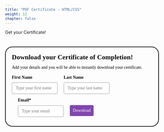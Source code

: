 ```yaml
---
title: "PDF Certificate - HTML/CSS"
weight: 12
chapter: false
---
```


Get your Certificate!


<style>@import url(https://fonts.bunny.net/css?family=raleway:400,700);</style>
<style>
#_form_16_{font-size:14px;line-height:1.6;font-family:arial, helvetica, sans-serif;margin:0}#_form_16_ *{outline:0}._form_hide{display:none;visibility:hidden}._form_show{display:block;visibility:visible}#_form_16_._form-top{top:0}#_form_16_._form-bottom{bottom:0}#_form_16_._form-left{left:0}#_form_16_._form-right{right:0}#_form_16_ input[type="text"],#_form_16_ input[type="tel"],#_form_16_ input[type="date"],#_form_16_ textarea{padding:6px;height:auto;border:#979797 1px solid;border-radius:4px;color:#000000 !important;font-size:14px;-webkit-box-sizing:border-box;-moz-box-sizing:border-box;box-sizing:border-box}#_form_16_ textarea{resize:none}#_form_16_ ._submit{-webkit-appearance:none;cursor:pointer;font-family:arial, sans-serif;font-size:14px;text-align:center;background:#8246AF !important;border:0 !important;-moz-border-radius:4px !important;-webkit-border-radius:4px !important;border-radius:4px !important;color:#FFFFFF !important;padding:10px !important}#_form_16_ ._submit:disabled{cursor:not-allowed;opacity:0.4}#_form_16_ ._submit.processing{position:relative}#_form_16_ ._submit.processing::before{content:"";width:1em;height:1em;position:absolute;z-index:1;top:50%;left:50%;border:double 3px transparent;border-radius:50%;background-image:linear-gradient(#8246AF, #8246AF), conic-gradient(#8246AF, #FFFFFF);background-origin:border-box;background-clip:content-box, border-box;animation:1200ms ease 0s infinite normal none running _spin}#_form_16_ ._submit.processing::after{content:"";position:absolute;top:0;bottom:0;left:0;right:0;background:#8246AF !important;border:0 !important;-moz-border-radius:4px !important;-webkit-border-radius:4px !important;border-radius:4px !important;color:#FFFFFF !important;padding:10px !important}@keyframes _spin{0%{transform:translate(-50%, -50%) rotate(90deg)}100%{transform:translate(-50%, -50%) rotate(450deg)}}#_form_16_ ._close-icon{cursor:pointer;background-image:url("https://d226aj4ao1t61q.cloudfront.net/esfkyjh1u_forms-close-dark.png");background-repeat:no-repeat;background-size:14.2px 14.2px;position:absolute;display:block;top:11px;right:9px;overflow:hidden;width:16.2px;height:16.2px}#_form_16_ ._close-icon:before{position:relative}#_form_16_ ._form-body{margin-bottom:30px}#_form_16_ ._form-image-left{width:150px;float:left}#_form_16_ ._form-content-right{margin-left:164px}#_form_16_ ._form-branding{color:#fff;font-size:10px;clear:both;text-align:left;margin-top:30px;font-weight:100}#_form_16_ ._form-branding ._logo{display:block;width:130px;height:14px;margin-top:6px;background-image:url("https://d226aj4ao1t61q.cloudfront.net/hh9ujqgv5_aclogo_li.png");background-size:130px auto;background-repeat:no-repeat}#_form_16_ .form-sr-only{position:absolute;width:1px;height:1px;padding:0;margin:-1px;overflow:hidden;clip:rect(0, 0, 0, 0);border:0}#_form_16_ ._form-label,#_form_16_ ._form_element ._form-label{font-weight:bold;margin-bottom:5px;display:block}#_form_16_._dark ._form-branding{color:#333}#_form_16_._dark ._form-branding ._logo{background-image:url("https://d226aj4ao1t61q.cloudfront.net/jftq2c8s_aclogo_dk.png")}#_form_16_ ._form_element{position:relative;margin-bottom:10px;font-size:0;max-width:100%}#_form_16_ ._form_element *{font-size:14px}#_form_16_ ._form_element._clear{clear:both;width:100%;float:none}#_form_16_ ._form_element._clear:after{clear:left}#_form_16_ ._form_element input[type="text"],#_form_16_ ._form_element input[type="date"],#_form_16_ ._form_element select,#_form_16_ ._form_element textarea:not(.g-recaptcha-response){display:block;width:100%;-webkit-box-sizing:border-box;-moz-box-sizing:border-box;box-sizing:border-box;font-family:inherit}#_form_16_ ._field-wrapper{position:relative}#_form_16_ ._inline-style{float:left}#_form_16_ ._inline-style input[type="text"]{width:150px}#_form_16_ ._inline-style:not(._clear)+._inline-style:not(._clear){margin-left:20px}#_form_16_ ._form_element img._form-image{max-width:100%}#_form_16_ ._form_element ._form-fieldset{border:0;padding:0.01em 0 0 0;margin:0;min-width:0}#_form_16_ ._clear-element{clear:left}#_form_16_ ._full_width{width:100%}#_form_16_ ._form_full_field{display:block;width:100%;margin-bottom:10px}#_form_16_ input[type="text"]._has_error,#_form_16_ textarea._has_error{border:#F37C7B 1px solid}#_form_16_ input[type="checkbox"]._has_error{outline:#F37C7B 1px solid}#_form_16_ ._error{display:block;position:absolute;font-size:14px;z-index:10000001}#_form_16_ ._error._above{padding-bottom:4px;bottom:39px;right:0}#_form_16_ ._error._below{padding-top:8px;top:100%;right:0}#_form_16_ ._error._above ._error-arrow{bottom:-4px;right:15px;border-left:8px solid transparent;border-right:8px solid transparent;border-top:8px solid #FFDDDD}#_form_16_ ._error._below ._error-arrow{top:0;right:15px;border-left:8px solid transparent;border-right:8px solid transparent;border-bottom:8px solid #FFDDDD}#_form_16_ ._error-inner{padding:12px 12px 12px 36px;background-color:#FFDDDD;background-image:url("data:image/svg+xml,%3Csvg width='16' height='16' viewBox='0 0 16 16' fill='none' xmlns='http://www.w3.org/2000/svg'%3E%3Cpath fill-rule='evenodd' clip-rule='evenodd' d='M16 8C16 12.4183 12.4183 16 8 16C3.58172 16 0 12.4183 0 8C0 3.58172 3.58172 0 8 0C12.4183 0 16 3.58172 16 8ZM9 3V9H7V3H9ZM9 13V11H7V13H9Z' fill='%23CA0000'/%3E%3C/svg%3E");background-repeat:no-repeat;background-position:12px center;font-size:14px;font-family:arial, sans-serif;font-weight:600;line-height:16px;color:#000;text-align:center;text-decoration:none;-webkit-border-radius:4px;-moz-border-radius:4px;border-radius:4px;box-shadow:0px 1px 4px rgba(31, 33, 41, 0.298295)}#_form_16_ ._error-inner._form_error{margin-bottom:5px;text-align:left}#_form_16_ ._button-wrapper ._error-inner._form_error{position:static}#_form_16_ ._error-inner._no_arrow{margin-bottom:10px}#_form_16_ ._error-arrow{position:absolute;width:0;height:0}#_form_16_ ._error-html{margin-bottom:10px}.pika-single{z-index:10000001 !important}#_form_16_ input[type="text"].datetime_date{width:69%;display:inline}#_form_16_ select.datetime_time{width:29%;display:inline;height:32px}#_form_16_ input[type="date"].datetime_date{width:69%;display:inline-flex}#_form_16_ input[type="time"].datetime_time{width:29%;display:inline-flex}@media (min-width:320px) and (max-width:667px){::-webkit-scrollbar{display:none}#_form_16_{margin:0;width:100%;min-width:100%;max-width:100%;box-sizing:border-box}#_form_16_ *{-webkit-box-sizing:border-box;-moz-box-sizing:border-box;box-sizing:border-box;font-size:1em}#_form_16_ ._form-content{margin:0;width:100%}#_form_16_ ._form-inner{display:block;min-width:100%}#_form_16_ ._form-title,#_form_16_ ._inline-style{margin-top:0;margin-right:0;margin-left:0}#_form_16_ ._form-title{font-size:1.2em}#_form_16_ ._form_element{margin:0 0 20px;padding:0;width:100%}#_form_16_ ._form-element,#_form_16_ ._inline-style,#_form_16_ input[type="text"],#_form_16_ label,#_form_16_ p,#_form_16_ textarea:not(.g-recaptcha-response){float:none;display:block;width:100%}#_form_16_ ._row._checkbox-radio label{display:inline}#_form_16_ ._row,#_form_16_ p,#_form_16_ label{margin-bottom:0.7em;width:100%}#_form_16_ ._row input[type="checkbox"],#_form_16_ ._row input[type="radio"]{margin:0 !important;vertical-align:middle !important}#_form_16_ ._row input[type="checkbox"]+span label{display:inline}#_form_16_ ._row span label{margin:0 !important;width:initial !important;vertical-align:middle !important}#_form_16_ ._form-image{max-width:100%;height:auto !important}#_form_16_ input[type="text"]{padding-left:10px;padding-right:10px;font-size:16px;line-height:1.3em;-webkit-appearance:none}#_form_16_ input[type="radio"],#_form_16_ input[type="checkbox"]{display:inline-block;width:1.3em;height:1.3em;font-size:1em;margin:0 0.3em 0 0;vertical-align:baseline}#_form_16_ button[type="submit"]{padding:20px;font-size:1.5em}#_form_16_ ._inline-style{margin:20px 0 0 !important}}#_form_16_{position:relative;text-align:left;margin:25px auto 0;padding-top:20px;padding-right:20px;padding-bottom:20px;padding-left:20px;-webkit-box-sizing:border-box;-moz-box-sizing:border-box;box-sizing:border-box;background:rgba(255, 255, 255, 0) !important;border-top:2px solid #050505 !important;border-right:2px solid #050505 !important;border-bottom:2px solid #050505 !important;border-left:2px solid #050505 !important;-moz-border-radius:24px !important;-webkit-border-radius:24px !important;border-radius:24px !important;color:#000000}#_form_16_._inline-form,#_form_16_._inline-form ._form-content{font-family:Raleway;font-size:14px;font-weight:400}#_form_16_._inline-form ._row span,#_form_16_._inline-form ._row label{font-family:Raleway;font-size:14px;font-weight:400;line-height:1.6em;color:black !important}#_form_16__inlineform input[type="text"],#_form_16__inlineform input[type="date"],#_form_16__inlineform input[type="tel"],#_form_16__inlineform select,#_form_16__inlineform textarea:not(.g-recaptcha-response){font-family:Raleway;font-size:14px;font-weight:400;font-color:#000000;line-height:1.6em}#_form_16_._inline-form ._html-code *,#_form_16_._inline-form ._form-thank-you{font-family:Raleway;font-size:14px;font-weight:400;color:black !important}#_form_16_._inline-form ._form-label,#_form_16_._inline-form ._form-checkbox-option-label,#_form_16_._inline-form ._form-checkbox-option-description{font-family:Raleway;font-size:14px;font-weight:700;line-height:1.6em;color:black !important}#_form_16_._inline-form ._submit{font-family:Raleway;font-size:14px;font-weight:400}#_form_16_._inline-form ._form-title{font-family:Raleway;font-size:22px;line-height:normal;font-weight:700;color:black;margin-bottom:0}#_form_16_._inline-form ._form-branding{font-family:"IBM Plex Sans", Helvetica, sans-serif;font-size:13px;font-weight:100;font-style:normal;text-decoration:none}#_form_16_:before,#_form_16_:after{content:" ";display:table}#_form_16_:after{clear:both}#_form_16_._inline-style{width:auto;display:inline-block}#_form_16_._inline-style input[type="text"],#_form_16_._inline-style input[type="date"]{padding:10px 12px}#_form_16_._inline-style button._inline-style{position:relative;top:27px}#_form_16_._inline-style p{margin:0}#_form_16_._inline-style ._button-wrapper{position:relative;margin:27px 12.5px 0 20px}#_form_16_ ._form-thank-you{position:relative;left:0;right:0;text-align:center;font-size:18px}@media (min-width:320px) and (max-width:667px){#_form_16_._inline-form._inline-style ._inline-style._button-wrapper{margin-top:20px !important;margin-left:0 !important}}#_form_16_ .iti.iti--allow-dropdown.iti--separate-dial-code{width:100%}#_form_16_ .iti input{width:100%;height:32px;border:#979797 1px solid;border-radius:4px}#_form_16_ .iti--separate-dial-code .iti__selected-flag{background-color:#FFFFFF;border-radius:4px}#_form_16_ .iti--separate-dial-code .iti__selected-flag:hover{background-color:rgba(0, 0, 0, 0.05)}#_form_16_ .iti__country-list{border-radius:4px;margin-top:4px;min-width:460px}#_form_16_ .iti__country-list--dropup{margin-bottom:4px}#_form_16_ .phone-error-hidden{display:none}#_form_16_ .phone-error{color:#E40E49}#_form_16_ .phone-input-error{border:1px solid #E40E49 !important}#_form_16_._inline-form ._form-content ._form-list-subscriptions-field fieldset{margin:0;margin-bottom:1.1428571429em;border:none;padding:0}#_form_16_._inline-form ._form-content ._form-list-subscriptions-field fieldset:last-child{margin-bottom:0}#_form_16_._inline-form ._form-content ._form-list-subscriptions-field legend{margin-bottom:1.1428571429em}#_form_16_._inline-form ._form-content ._form-list-subscriptions-field label{display:flex;align-items:flex-start;justify-content:flex-start;margin-bottom:0.8571428571em}#_form_16_._inline-form ._form-content ._form-list-subscriptions-field label:last-child{margin-bottom:0}#_form_16_._inline-form ._form-content ._form-list-subscriptions-field input{margin:0;margin-right:8px}#_form_16_._inline-form ._form-content ._form-list-subscriptions-field ._form-checkbox-option-label{line-height:1;display:block;font-weight:700}#_form_16_._inline-form ._form-content ._form-list-subscriptions-field ._form-checkbox-option-description{margin:0;margin-top:0.3333333333em;font-size:0.8571428571em}</style>


<div style="text-align: center;">
  <form method="POST" action="https://shecodes.activehosted.com/proc.php" id="_form_16_" class="_form _form_16 _inline-form _inline-style _dark" novalidate data-styles-version="5">
    <input type="hidden" name="u" value="16" />
    <input type="hidden" name="f" value="16" />
    <input type="hidden" name="s" />
    <input type="hidden" name="c" value="0" />
    <input type="hidden" name="m" value="0" />
    <input type="hidden" name="act" value="sub" />
    <input type="hidden" name="v" value="2" />
    <input type="hidden" name="or" value="8477a0cecf939eafb8e8f74791ed2d43" />
    <input type="hidden" name="tags" value="Completed Tutorial - HTML & CSS" />
    <div class="_form-content">
      <div class="_form_element _x99529096 _inline-style _clear" >
        <div class="_form-title">
          Download your Certificate of Completion!
        </div>
      </div>
      <div class="_form_element _x34324125 _inline-style _clear" >
        <div class="_html-code">
          <p>
            Add your details and you will be able to instantly download your certificate.
          </p>
        </div>
      </div>
      <div class="_form_element _x38717875 _inline-style " >
        <label for="firstname" class="_form-label">
          First Name
        </label>
        <div class="_field-wrapper">
          <input type="text" id="firstname" name="firstname" placeholder="Type your first name" />
        </div>
      </div>
      <div class="_form_element _x35868038 _inline-style " >
        <label for="lastname" class="_form-label">
          Last Name
        </label>
        <div class="_field-wrapper">
          <input type="text" id="lastname" name="lastname" placeholder="Type your last name" />
        </div>
      </div>
      <div class="_form_element _x44330160 _inline-style " >
        <label for="email" class="_form-label">
          Email*
        </label>
        <div class="_field-wrapper">
          <input type="text" id="email" name="email" placeholder="Type your email" required/>
        </div>
      </div>
      <div class="_button-wrapper _inline-style">
        <input id="_form_16_submit" class="_submit" type="submit"  value="Download" >
        </input>
      </div>
      <div class="_clear-element">
      </div>
    </div>
    <div class="_form-thank-you" style="display:none;">
    </div>
  </form>
</div>

<script src="https://cdnjs.cloudflare.com/ajax/libs/jspdf/1.5.3/jspdf.debug.js" integrity="sha384-NaWTHo/8YCBYJ59830LTz/P4aQZK1sS0SneOgAvhsIl3zBu8r9RevNg5lHCHAuQ/" crossorigin="anonymous"></script>

<script>
// Function to generate PDF certificate
function generateCertificate() {
    const firstName = document.getElementById('firstname').value;
    const lastName = document.getElementById('lastname').value;
    
    if (!firstName || !lastName) {
        alert('Please enter both first and last name to generate certificate');
        return;
    }
    
    const doc = new jsPDF({
        orientation: "landscape",
        unit: "mm",
        format: "a4"
    });
    const image = new Image();
    image.src = "./HTMLCSS_Certificate.png";
    
    image.onload = function() {
        doc.addImage(image, "png", 0, 0, 297, 210);
        doc.setFontSize(22);
        doc.text(`${firstName} ${lastName}`, 150, 80, 'center');
        doc.save("She Codes Australia Certificate");
    };
    
    // Fallback if image doesn't load
    image.onerror = function() {
        doc.setFontSize(22);
        doc.text(`${firstName} ${lastName}`, 150, 80, 'center');
        doc.text('HTML & CSS Certificate', 150, 100, 'center');
        doc.save("She Codes Australia Certificate");
    };
}

// Method 1: ActiveCampaign success callback (for form submission)
window._form_callback = function(id) {
    if (id === 16) {
        generateCertificate();
    }
};

// Method 2: Direct button click (fallback/immediate generation)
document.addEventListener('DOMContentLoaded', function() {
    // URL parameter pre-filling for email links
    const urlParams = new URLSearchParams(window.location.search);
    const firstName = urlParams.get('firstname');
    const lastName = urlParams.get('lastname');
    
    if (firstName) {
        document.getElementById('firstname').value = decodeURIComponent(firstName);
    }
    if (lastName) {
        document.getElementById('lastname').value = decodeURIComponent(lastName);
    }
    
    // AUTO-DOWNLOAD: If both names are provided via URL, generate certificate automatically
    if (firstName && lastName) {
        // Small delay to ensure page loads completely
        setTimeout(function() {
            generateCertificate();
            // Hide the form and show a success message
            document.querySelector('._form-content').style.display = 'none';
            document.querySelector('._form-thank-you').innerHTML = 
                '<h3>Your certificate is downloading!</h3><p>Your personalised HTML & CSS certificate should appear in your downloads folder.</p><br><button onclick="generateCertificate()" style="background:#8246AF; color:white; padding:10px 20px; border:none; border-radius:4px; cursor:pointer;">Download Again</button>';
            document.querySelector('._form-thank-you').style.display = 'block';
        }, 500);
    }
    
    // Add click listener for manual PDF generation when form is visible
    const submitBtn = document.getElementById('_form_16_submit');
    if (submitBtn) {
        submitBtn.addEventListener('click', function(e) {
            // Generate PDF immediately (don't wait for form submission)
            generateCertificate();
        });
    }
});
</script>


<script>
window.cfields = [];
window._show_thank_you = function(id, message, trackcmp_url, email) {
    var form = document.getElementById('_form_' + id + '_'), thank_you = form.querySelector('._form-thank-you');
    form.querySelector('._form-content').style.display = 'none';
    thank_you.innerHTML = message;
    thank_you.style.display = 'block';
    const vgoAlias = typeof visitorGlobalObjectAlias === 'undefined' ? 'vgo' : visitorGlobalObjectAlias;
    var visitorObject = window[vgoAlias];
    if (email && typeof visitorObject !== 'undefined') {
        visitorObject('setEmail', email);
        visitorObject('update');
    } else if (typeof(trackcmp_url) != 'undefined' && trackcmp_url) {
        // Site tracking URL to use after inline form submission.
        _load_script(trackcmp_url);
    }
    if (typeof window._form_callback !== 'undefined') window._form_callback(id);
};
window._show_unsubscribe = function(id, message, trackcmp_url, email) {
    var form = document.getElementById('_form_' + id + '_'), unsub = form.querySelector('._form-thank-you');
    var branding = form.querySelector('._form-branding');
    if (branding) {
        branding.style.display = 'none';
    }
    form.querySelector('._form-content').style.display = 'none';
    unsub.style.display = 'block';
    form.insertAdjacentHTML('afterend', message)
    const vgoAlias = typeof visitorGlobalObjectAlias === 'undefined' ? 'vgo' : visitorGlobalObjectAlias;
    var visitorObject = window[vgoAlias];
    if (email && typeof visitorObject !== 'undefined') {
        visitorObject('setEmail', email);
        visitorObject('update');
    } else if (typeof(trackcmp_url) != 'undefined' && trackcmp_url) {
        // Site tracking URL to use after inline form submission.
        _load_script(trackcmp_url);
    }
    if (typeof window._form_callback !== 'undefined') window._form_callback(id);
};
window._show_error = function(id, message, html) {
    var form = document.getElementById('_form_' + id + '_'),
        err = document.createElement('div'),
        button = form.querySelector('button'),
        old_error = form.querySelector('._form_error');
    if (old_error) old_error.parentNode.removeChild(old_error);
    err.innerHTML = message;
    err.className = '_error-inner _form_error _no_arrow';
    var wrapper = document.createElement('div');
    wrapper.className = '_form-inner';
    wrapper.appendChild(err);
    button.parentNode.insertBefore(wrapper, button);
    var submitButton = form.querySelector('[id^="_form"][id$="_submit"]');
    submitButton.disabled = false;
    submitButton.classList.remove('processing');
    if (html) {
        var div = document.createElement('div');
        div.className = '_error-html';
        div.innerHTML = html;
        err.appendChild(div);
    }
};
window._load_script = function(url, callback, isSubmit) {
    var head = document.querySelector('head'), script = document.createElement('script'), r = false;
    var submitButton = document.querySelector('#_form_16_submit');
    script.charset = 'utf-8';
    script.src = url;
    if (callback) {
        script.onload = script.onreadystatechange = function() {
            if (!r && (!this.readyState || this.readyState == 'complete')) {
                r = true;
                callback();
            }
        };
    }
    script.onerror = function() {
        if (isSubmit) {
            if (script.src.length > 10000) {
                _show_error("16", "Sorry, your submission failed. Please shorten your responses and try again.");
            } else {
                _show_error("16", "Sorry, your submission failed. Please try again.");
            }
            submitButton.disabled = false;
            submitButton.classList.remove('processing');
        }
    }

    head.appendChild(script);
};
(function() {
    if (window.location.search.search("excludeform") !== -1) return false;
    var getCookie = function(name) {
        var match = document.cookie.match(new RegExp('(^|; )' + name + '=([^;]+)'));
        return match ? match[2] : null;
    }
    var setCookie = function(name, value) {
        var now = new Date();
        var time = now.getTime();
        var expireTime = time + 1000 * 60 * 60 * 24 * 365;
        now.setTime(expireTime);
        document.cookie = name + '=' + value + '; expires=' + now + ';path=/; Secure; SameSite=Lax;';
    }
            var addEvent = function(element, event, func) {
        if (element.addEventListener) {
            element.addEventListener(event, func);
        } else {
            var oldFunc = element['on' + event];
            element['on' + event] = function() {
                oldFunc.apply(this, arguments);
                func.apply(this, arguments);
            };
        }
    }
    var _removed = false;
        var form_to_submit = document.getElementById('_form_16_');
    var allInputs = form_to_submit.querySelectorAll('input, select, textarea'), tooltips = [], submitted = false;

    var getUrlParam = function(name) {
        if (name.toLowerCase() !== 'email') {
            var params = new URLSearchParams(window.location.search);
            return params.get(name) || false;
        }
        // email is a special case because a plus is valid in the email address
        var qString = window.location.search;
        if (!qString) {
            return false;
        }
        var parameters = qString.substr(1).split('&');
        for (var i = 0; i < parameters.length; i++) {
            var parameter = parameters[i].split('=');
            if (parameter[0].toLowerCase() === 'email') {
                return parameter[1] === undefined ? true : decodeURIComponent(parameter[1]);
            }
        }
        return false;
    };

    var acctDateFormat = "%d/%m/%Y";
    var getNormalizedDate = function(date, acctFormat) {
        var decodedDate = decodeURIComponent(date);
        if (acctFormat && acctFormat.match(/(%d|%e).*%m/gi) !== null) {
            return decodedDate.replace(/(\d{2}).*(\d{2}).*(\d{4})/g, '$3-$2-$1');
        } else if (Date.parse(decodedDate)) {
            var dateObj = new Date(decodedDate);
            var year = dateObj.getFullYear();
            var month = dateObj.getMonth() + 1;
            var day = dateObj.getDate();
            return `${year}-${month < 10 ? `0${month}` : month}-${day < 10 ? `0${day}` : day}`;
        }
        return false;
    };

    var getNormalizedTime = function(time) {
        var hour, minutes;
        var decodedTime = decodeURIComponent(time);
        var timeParts = Array.from(decodedTime.matchAll(/(\d{1,2}):(\d{1,2})\W*([AaPp][Mm])?/gm))[0];
        if (timeParts[3]) { // 12 hour format
            var isPM = timeParts[3].toLowerCase() === 'pm';
            if (isPM) {
                hour = parseInt(timeParts[1]) === 12 ? '12' : `${parseInt(timeParts[1]) + 12}`;
            } else {
                hour = parseInt(timeParts[1]) === 12 ? '0' : timeParts[1];
            }
        } else { // 24 hour format
            hour = timeParts[1];
        }
        var normalizedHour = parseInt(hour) < 10 ? `0${parseInt(hour)}` : hour;
        var minutes = timeParts[2];
        return `${normalizedHour}:${minutes}`;
    };

    for (var i = 0; i < allInputs.length; i++) {
        var regexStr = "field\\[(\\d+)\\]";
        var results = new RegExp(regexStr).exec(allInputs[i].name);
        if (results != undefined) {
            allInputs[i].dataset.name = allInputs[i].name.match(/\[time\]$/)
                ? `${window.cfields[results[1]]}_time`
                : window.cfields[results[1]];
        } else {
            allInputs[i].dataset.name = allInputs[i].name;
        }
        var fieldVal = getUrlParam(allInputs[i].dataset.name);

        if (fieldVal) {
            if (allInputs[i].dataset.autofill === "false") {
                continue;
            }
            if (allInputs[i].type == "radio" || allInputs[i].type == "checkbox") {
                if (allInputs[i].value == fieldVal) {
                    allInputs[i].checked = true;
                }
            } else if (allInputs[i].type == "date") {
                allInputs[i].value = getNormalizedDate(fieldVal, acctDateFormat);
            } else if (allInputs[i].type == "time") {
                allInputs[i].value = getNormalizedTime(fieldVal);
            } else {
                allInputs[i].value = fieldVal;
            }
        }
    }

    var remove_tooltips = function() {
        for (var i = 0; i < tooltips.length; i++) {
            tooltips[i].tip.parentNode.removeChild(tooltips[i].tip);
        }
        tooltips = [];
    };
    var remove_tooltip = function(elem) {
        for (var i = 0; i < tooltips.length; i++) {
            if (tooltips[i].elem === elem) {
                tooltips[i].tip.parentNode.removeChild(tooltips[i].tip);
                tooltips.splice(i, 1);
                return;
            }
        }
    };
    var create_tooltip = function(elem, text) {
        var tooltip = document.createElement('div'),
            arrow = document.createElement('div'),
            inner = document.createElement('div'), new_tooltip = {};
        if (elem.type != 'radio' && elem.type != 'checkbox') {
            tooltip.className = '_error';
            arrow.className = '_error-arrow';
            inner.className = '_error-inner';
            inner.innerHTML = text;
            tooltip.appendChild(arrow);
            tooltip.appendChild(inner);
            elem.parentNode.appendChild(tooltip);
        } else {
            tooltip.className = '_error-inner _no_arrow';
            tooltip.innerHTML = text;
            elem.parentNode.insertBefore(tooltip, elem);
            new_tooltip.no_arrow = true;
        }
        new_tooltip.tip = tooltip;
        new_tooltip.elem = elem;
        tooltips.push(new_tooltip);
        return new_tooltip;
    };
    var resize_tooltip = function(tooltip) {
        var rect = tooltip.elem.getBoundingClientRect();
        var doc = document.documentElement,
            scrollPosition = rect.top - ((window.pageYOffset || doc.scrollTop)  - (doc.clientTop || 0));
        if (scrollPosition < 40) {
            tooltip.tip.className = tooltip.tip.className.replace(/ ?(_above|_below) ?/g, '') + ' _below';
        } else {
            tooltip.tip.className = tooltip.tip.className.replace(/ ?(_above|_below) ?/g, '') + ' _above';
        }
    };
    var resize_tooltips = function() {
        if (_removed) return;
        for (var i = 0; i < tooltips.length; i++) {
            if (!tooltips[i].no_arrow) resize_tooltip(tooltips[i]);
        }
    };
    var validate_field = function(elem, remove) {
        var tooltip = null, value = elem.value, no_error = true;
        remove ? remove_tooltip(elem) : false;
        if (elem.type != 'checkbox') elem.className = elem.className.replace(/ ?_has_error ?/g, '');
        if (elem.getAttribute('required') !== null) {
            if (elem.type == 'radio' || (elem.type == 'checkbox' && /any/.test(elem.className))) {
                var elems = form_to_submit.elements[elem.name];
                if (!(elems instanceof NodeList || elems instanceof HTMLCollection) || elems.length <= 1) {
                    no_error = elem.checked;
                }
                else {
                    no_error = false;
                    for (var i = 0; i < elems.length; i++) {
                        if (elems[i].checked) no_error = true;
                    }
                }
                if (!no_error) {
                    tooltip = create_tooltip(elem, "Please select an option.");
                }
            } else if (elem.type =='checkbox') {
                var elems = form_to_submit.elements[elem.name], found = false, err = [];
                no_error = true;
                for (var i = 0; i < elems.length; i++) {
                    if (elems[i].getAttribute('required') === null) continue;
                    if (!found && elems[i] !== elem) return true;
                    found = true;
                    elems[i].className = elems[i].className.replace(/ ?_has_error ?/g, '');
                    if (!elems[i].checked) {
                        no_error = false;
                        elems[i].className = elems[i].className + ' _has_error';
                        err.push("Checking %s is required".replace("%s", elems[i].value));
                    }
                }
                if (!no_error) {
                    tooltip = create_tooltip(elem, err.join('<br/>'));
                }
            } else if (elem.tagName == 'SELECT') {
                var selected = true;
                if (elem.multiple) {
                    selected = false;
                    for (var i = 0; i < elem.options.length; i++) {
                        if (elem.options[i].selected) {
                            selected = true;
                            break;
                        }
                    }
                } else {
                    for (var i = 0; i < elem.options.length; i++) {
                        if (elem.options[i].selected
                            && (!elem.options[i].value
                            || (elem.options[i].value.match(/\n/g)))
                        ) {
                            selected = false;
                        }
                    }
                }
                if (!selected) {
                    elem.className = elem.className + ' _has_error';
                    no_error = false;
                    tooltip = create_tooltip(elem, "Please select an option.");
                }
            } else if (value === undefined || value === null || value === '') {
                elem.className = elem.className + ' _has_error';
                no_error = false;
                tooltip = create_tooltip(elem, "This field is required.");
            }
        }
        if (no_error && (elem.id == 'field[]' || elem.id == 'ca[11][v]')) {
            if (elem.className.includes('phone-input-error')) {
                elem.className = elem.className + ' _has_error';
                no_error = false;
            }
        }
        if (no_error && elem.name == 'email') {
            if (!value.match(/^[\+_a-z0-9-'&=]+(\.[\+_a-z0-9-']+)*@[a-z0-9-]+(\.[a-z0-9-]+)*(\.[a-z]{2,})$/i)) {
                elem.className = elem.className + ' _has_error';
                no_error = false;
                tooltip = create_tooltip(elem, "Enter a valid email address.");
            }
        }
        if (no_error && /date_field/.test(elem.className)) {
            if (!value.match(/^\d\d\d\d-\d\d-\d\d$/)) {
                elem.className = elem.className + ' _has_error';
                no_error = false;
                tooltip = create_tooltip(elem, "Enter a valid date.");
            }
        }
        tooltip ? resize_tooltip(tooltip) : false;
        return no_error;
    };
    var needs_validate = function(el) {
        if(el.getAttribute('required') !== null){
            return true
        }
        if(el.name === 'email' && el.value !== ""){
            return true
        }

        if((el.id == 'field[]' || el.id == 'ca[11][v]') && el.className.includes('phone-input-error')){
            return true
        }

        return false
    };
    var validate_form = function(e) {
        var err = form_to_submit.querySelector('._form_error'), no_error = true;
        if (!submitted) {
            submitted = true;
            for (var i = 0, len = allInputs.length; i < len; i++) {
                var input = allInputs[i];
                if (needs_validate(input)) {
                    if (input.type == 'tel') {
                        addEvent(input, 'blur', function() {
                            this.value = this.value.trim();
                            validate_field(this, true);
                        });
                    }
                    if (input.type == 'text' || input.type == 'number' || input.type == 'time') {
                        addEvent(input, 'blur', function() {
                            this.value = this.value.trim();
                            validate_field(this, true);
                        });
                        addEvent(input, 'input', function() {
                            validate_field(this, true);
                        });
                    } else if (input.type == 'radio' || input.type == 'checkbox') {
                        (function(el) {
                            var radios = form_to_submit.elements[el.name];
                            for (var i = 0; i < radios.length; i++) {
                                addEvent(radios[i], 'click', function() {
                                    validate_field(el, true);
                                });
                            }
                        })(input);
                    } else if (input.tagName == 'SELECT') {
                        addEvent(input, 'change', function() {
                            validate_field(this, true);
                        });
                    } else if (input.type == 'textarea'){
                        addEvent(input, 'input', function() {
                            validate_field(this, true);
                        });
                    }
                }
            }
        }
        remove_tooltips();
        for (var i = 0, len = allInputs.length; i < len; i++) {
            var elem = allInputs[i];
            if (needs_validate(elem)) {
                if (elem.tagName.toLowerCase() !== "select") {
                    elem.value = elem.value.trim();
                }
                validate_field(elem) ? true : no_error = false;
            }
        }
        if (!no_error && e) {
            e.preventDefault();
        }
        resize_tooltips();
        return no_error;
    };
    addEvent(window, 'resize', resize_tooltips);
    addEvent(window, 'scroll', resize_tooltips);

    var hidePhoneInputError = function(inputId) {
        var errorMessage =  document.getElementById("error-msg-" + inputId);
        var input = document.getElementById(inputId);
        errorMessage.classList.remove("phone-error");
        errorMessage.classList.add("phone-error-hidden");
        input.classList.remove("phone-input-error");
    };

    var initializePhoneInput = function(input, defaultCountry) {
        return window.intlTelInput(input, {
            utilsScript: "https://unpkg.com/intl-tel-input@17.0.18/build/js/utils.js",
            autoHideDialCode: false,
            separateDialCode: true,
            initialCountry: defaultCountry,
            preferredCountries: []
        });
    }

    var setPhoneInputEventListeners = function(inputId, input, iti) {
        input.addEventListener('blur', function() {
            var errorMessage = document.getElementById("error-msg-" + inputId);
            if (input.value.trim()) {
                if (iti.isValidNumber()) {
                    iti.setNumber(iti.getNumber());
                    if (errorMessage.classList.contains("phone-error")){
                        hidePhoneInputError(inputId);
                    }
                } else {
                    showPhoneInputError(inputId)
                }
            } else {
                if (errorMessage.classList.contains("phone-error")){
                    hidePhoneInputError(inputId);
                }
            }
        });

        input.addEventListener("countrychange", function() {
            iti.setNumber('');
        });

        input.addEventListener("keydown", function(e) {
            var charCode = (e.which) ? e.which : e.keyCode;
            if (charCode > 31 && (charCode < 48 || charCode > 57) && charCode !== 8) {
                e.preventDefault();
            }
        });
    };

    var showPhoneInputError = function(inputId) {
        var errorMessage =  document.getElementById("error-msg-" + inputId);
        var input = document.getElementById(inputId);
        errorMessage.classList.add("phone-error");
        errorMessage.classList.remove("phone-error-hidden");
        input.classList.add("phone-input-error");
    };


    var _form_serialize = function(form){if(!form||form.nodeName!=="FORM"){return }var i,j,q=[];for(i=0;i<form.elements.length;i++){if(form.elements[i].name===""){continue}switch(form.elements[i].nodeName){case"INPUT":switch(form.elements[i].type){case"tel":q.push(form.elements[i].name+"="+encodeURIComponent(form.elements[i].previousSibling.querySelector('div.iti__selected-dial-code').innerText)+encodeURIComponent(" ")+encodeURIComponent(form.elements[i].value));break;case"text":case"number":case"date":case"time":case"hidden":case"password":case"button":case"reset":case"submit":q.push(form.elements[i].name+"="+encodeURIComponent(form.elements[i].value));break;case"checkbox":case"radio":if(form.elements[i].checked){q.push(form.elements[i].name+"="+encodeURIComponent(form.elements[i].value))}break;case"file":break}break;case"TEXTAREA":q.push(form.elements[i].name+"="+encodeURIComponent(form.elements[i].value));break;case"SELECT":switch(form.elements[i].type){case"select-one":q.push(form.elements[i].name+"="+encodeURIComponent(form.elements[i].value));break;case"select-multiple":for(j=0;j<form.elements[i].options.length;j++){if(form.elements[i].options[j].selected){q.push(form.elements[i].name+"="+encodeURIComponent(form.elements[i].options[j].value))}}break}break;case"BUTTON":switch(form.elements[i].type){case"reset":case"submit":case"button":q.push(form.elements[i].name+"="+encodeURIComponent(form.elements[i].value));break}break}}return q.join("&")};

    const formSupportsPost = false;
          var form_submit = function(e) {
        e.preventDefault();
        if (validate_form()) {
            // use this trick to get the submit button & disable it using plain javascript
            var submitButton = e.target.querySelector('#_form_16_submit');
            submitButton.disabled = true;
            submitButton.classList.add('processing');
                        var serialized = _form_serialize(
                document.getElementById('_form_16_')
            ).replace(/%0A/g, '\\n');
            var err = form_to_submit.querySelector('._form_error');
            err ? err.parentNode.removeChild(err) : false;
            async function submitForm() {
              var formData = new FormData();
              const searchParams = new URLSearchParams(serialized);
              searchParams.forEach((value, key) => {
                formData.append(key, value);
              });

              const response = await fetch('https://shecodes.activehosted.com/proc.php?jsonp=true', {
                headers: {
                  "Accept": "application/json"
                },
                body: formData,
                method: "POST"
              });
              return response.json();
            }
                if (formSupportsPost) {
                  submitForm().then((data) => {
                    eval(data.js);
                  });
                } else {
                  _load_script('https://shecodes.activehosted.com/proc.php?' + serialized + '&jsonp=true', null, true);
                }
        }
        return false;
    };
    addEvent(form_to_submit, 'submit', form_submit);
})();

</script>

